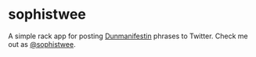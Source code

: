 # sophistwee
A simple rack app for posting [Dunmanifestin](https://github.com/quavmo/dunmanifestin) phrases to Twitter.  Check me out as [@sophistwee](https://twitter.com/sophistwee).
